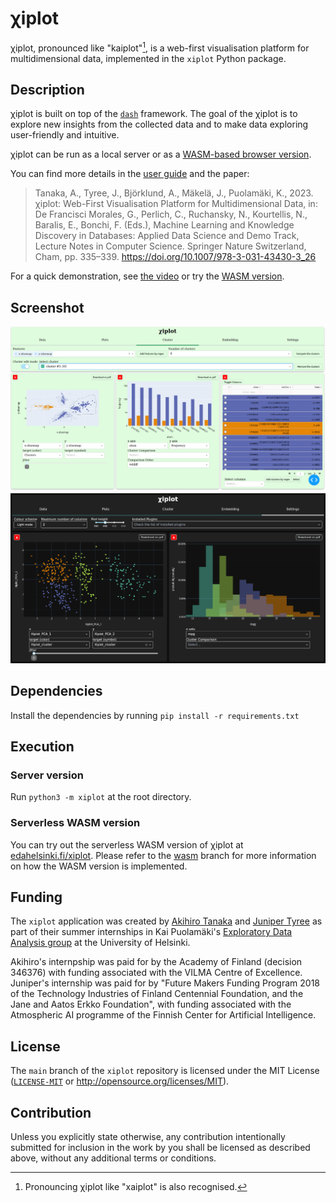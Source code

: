 # &chi;iplot

&chi;iplot, pronounced like "kaiplot"[^1], is a web-first visualisation platform for multidimensional data, implemented in the `xiplot` Python package.

[^1]: Pronouncing &chi;iplot like "xaiplot" is also recognised.

## Description

&chi;iplot is built on top of the [`dash`](https://github.com/plotly/dash) framework. The goal of the &chi;iplot is to explore new insights from the collected data and to make data exploring user-friendly and intuitive.

&chi;iplot can be run as a local server or as a [WASM-based browser version](https://edahelsinki.fi/xiplot). 

You can find more details in the [user guide](docs/user_guide/README.md) and the paper:

> Tanaka, A., Tyree, J., Björklund, A., Mäkelä, J., Puolamäki, K., 2023. &chi;iplot: Web-First Visualisation Platform for Multidimensional Data, in: De Francisci Morales, G., Perlich, C., Ruchansky, N., Kourtellis, N., Baralis, E., Bonchi, F. (Eds.), Machine Learning and Knowledge Discovery in Databases: Applied Data Science and Demo Track, Lecture Notes in Computer Science. Springer Nature Switzerland, Cham, pp. 335–339. <https://doi.org/10.1007/978-3-031-43430-3_26>

For a quick demonstration, see [the video](https://helsinkifi-my.sharepoint.com/:v:/g/personal/tanakaki_ad_helsinki_fi/EcIIGy0bfP5FlW-0Lr4AMEYBbKoyuo6u7px3zu_K5Vk4xw?e=TPGGf8&nav=eyJyZWZlcnJhbEluZm8iOnsicmVmZXJyYWxBcHAiOiJTdHJlYW1XZWJBcHAiLCJyZWZlcnJhbFZpZXciOiJTaGFyZURpYWxvZyIsInJlZmVycmFsQXBwUGxhdGZvcm0iOiJXZWIiLCJyZWZlcnJhbE1vZGUiOiJ2aWV3In19) or try the [WASM version](https://edahelsinki.fi/xiplot).

## Screenshot

![Screenshot of xiplot](docs/images/cluster_by_drawing.png#gh-light-mode-only)
![Screenshot of xiplot](docs/images/dark_mode.png#gh-dark-mode-only)

## Dependencies

Install the dependencies by running `pip install -r requirements.txt`

## Execution

### Server version

Run `python3 -m xiplot` at the root directory.

### Serverless WASM version

You can try out the serverless WASM version of &chi;iplot at [edahelsinki.fi/xiplot](https://edahelsinki.fi/xiplot). Please refer to the [wasm](https://github.com/edahelsinki/xiplot/tree/wasm#readme) branch for more information on how the WASM version is implemented.

## Funding

The `xiplot` application was created by [Akihiro Tanaka](https://github.com/TanakaAkihiro) and [Juniper Tyree](https://github.com/juntyr) as part of their summer internships in Kai Puolamäki's [Exploratory Data Analysis group](https://github.com/edahelsinki) at the University of Helsinki.

Akihiro's internpship was paid for by the Academy of Finland (decision 346376) with funding associated with the VILMA Centre of Excellence. Juniper's internship was paid for by "Future Makers Funding Program 2018 of the Technology Industries of Finland Centennial Foundation, and the Jane and Aatos Erkko Foundation", with funding associated with the Atmospheric AI programme of the Finnish Center for Artificial Intelligence.

## License

The `main` branch of the `xiplot` repository is licensed under the MIT License ([`LICENSE-MIT`](LICENSE-MIT) or http://opensource.org/licenses/MIT).

## Contribution

Unless you explicitly state otherwise, any contribution intentionally submitted for inclusion in the work by you shall be licensed as described above, without any additional terms or conditions.

